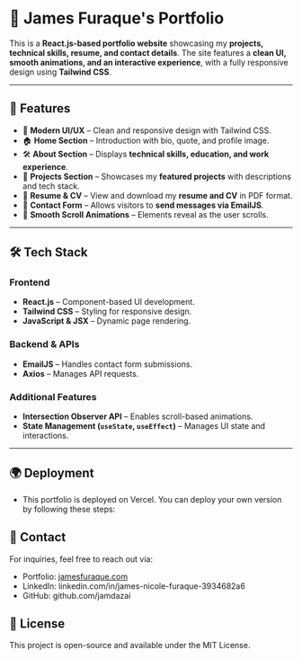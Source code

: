 # 🚀 James Furaque's Portfolio

This is a **React.js-based portfolio website** showcasing my **projects, technical skills, resume, and contact details**. The site features a **clean UI, smooth animations, and an interactive experience**, with a fully responsive design using **Tailwind CSS**.

---

## 📌 **Features**
- 🎨 **Modern UI/UX** – Clean and responsive design with Tailwind CSS.
- 🏠 **Home Section** – Introduction with bio, quote, and profile image.
- 🛠️ **About Section** – Displays **technical skills, education, and work experience**.
- 🚀 **Projects Section** – Showcases my **featured projects** with descriptions and tech stack.
- 📄 **Resume & CV** – View and download my **resume and CV** in PDF format.
- 📩 **Contact Form** – Allows visitors to **send messages via EmailJS**.
- 🔄 **Smooth Scroll Animations** – Elements reveal as the user scrolls.

---

## 🛠 **Tech Stack**
### **Frontend**
- **React.js** – Component-based UI development.
- **Tailwind CSS** – Styling for responsive design.
- **JavaScript & JSX** – Dynamic page rendering.

### **Backend & APIs**
- **EmailJS** – Handles contact form submissions.
- **Axios** – Manages API requests.

### **Additional Features**
- **Intersection Observer API** – Enables scroll-based animations.
- **State Management (`useState`, `useEffect`)** – Manages UI state and interactions.

---

## 🌍 **Deployment**
- This portfolio is deployed on Vercel. You can deploy your own version by following these steps:

## 📧 **Contact**
For inquiries, feel free to reach out via:
- Portfolio: [jamesfuraque.com](https://james-furaque-portfolio.vercel.app/)
- LinkedIn: linkedin.com/in/james-nicole-furaque-3934682a6
- GitHub: github.com/jamdazai

## 📝 **License**
This project is open-source and available under the MIT License.